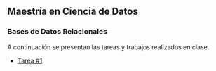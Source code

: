 ## Maestría en Ciencia de Datos
### Bases de Datos Relacionales

A continuación se presentan las tareas y trabajos realizados en clase.

- [Tarea #1](https://github.com/GemaGuerraV/BDR/blob/main/Tareas/Tarea%231.md)
